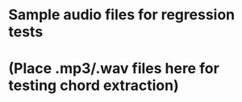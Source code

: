# Sample audio files for regression tests
# (Place .mp3/.wav files here for testing chord extraction)
